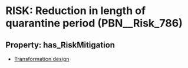 # RISK: __Reduction in length of quarantine period__ (PBN__Risk_786)

## Property: has_RiskMitigation

* [Transformation design](PBN__RiskMitigation_1080)

